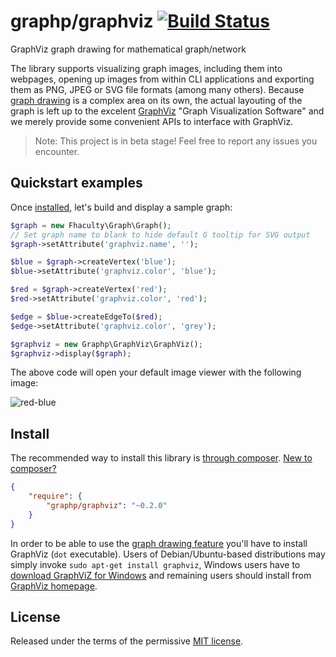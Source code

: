 # graphp/graphviz [![Build Status](https://travis-ci.org/graphp/graphviz.svg?branch=master)](https://travis-ci.org/graphp/graphviz)

GraphViz graph drawing for mathematical graph/network

The library supports visualizing graph images, including them into webpages,
opening up images from within CLI applications and exporting them
as PNG, JPEG or SVG file formats (among many others).
Because [graph drawing](http://en.wikipedia.org/wiki/Graph_drawing) is a complex area on its own,
the actual layouting of the graph is left up to the excelent [GraphViz](http://www.graphviz.org/)
"Graph Visualization Software" and we merely provide some convenient APIs to interface with GraphViz.

> Note: This project is in beta stage! Feel free to report any issues you encounter.

## Quickstart examples

Once [installed](#install), let's build and display a sample graph:

````php
$graph = new Fhaculty\Graph\Graph();
// Set graph name to blank to hide default G tooltip for SVG output
$graph->setAttribute('graphviz.name', '');

$blue = $graph->createVertex('blue');
$blue->setAttribute('graphviz.color', 'blue');

$red = $graph->createVertex('red');
$red->setAttribute('graphviz.color', 'red');

$edge = $blue->createEdgeTo($red);
$edge->setAttribute('graphviz.color', 'grey');

$graphviz = new Graphp\GraphViz\GraphViz();
$graphviz->display($graph);
````

The above code will open your default image viewer with the following image:

![red-blue](https://cloud.githubusercontent.com/assets/776829/6545433/636e8534-c587-11e4-94f4-4d540b4564ed.png)

## Install

The recommended way to install this library is [through composer](http://getcomposer.org). [New to composer?](http://getcomposer.org/doc/00-intro.md)

```JSON
{
    "require": {
        "graphp/graphviz": "~0.2.0"
    }
}
```

In order to be able to use the [graph drawing feature](#graph-drawing) you'll have to
install GraphViz (`dot` executable). Users of Debian/Ubuntu-based distributions may simply
invoke `sudo apt-get install graphviz`, Windows users have to
[download GraphViZ for Windows](http://www.graphviz.org/Download_windows.php) and remaining
users should install from [GraphViz homepage](http://www.graphviz.org/Download.php).

## License

Released under the terms of the permissive [MIT license](http://opensource.org/licenses/MIT).
